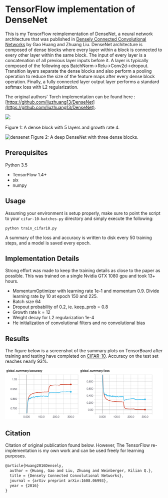 # TensorFlow implementation of DenseNet

This is my TensorFlow reimplementation of DenseNet, a neural network architecture that was published in [Densely Connected Convolutional Networks](http://arxiv.org/abs/1608.06993) by Gao Huang and Zhuang Liu.  DenseNet architecture is composed of dense blocks where every layer within a block is connected to every other layer within the same block.  The input of every layer is a concatenation of all previous layer inputs before it.  A layer is typically composed of the following ops BatchNorm->Relu->Conv2d->dropout.  Transition layers separate the dense blocks and also perform a pooling operation to reduce the size of the feature maps after every dense block operation.  Finally, a fully connected layer output layer performs a standard softmax loss with L2 regularization.

The original authors' Torch implementation can be found here : [https://github.com/liuzhuang13/DenseNet](https://github.com/liuzhuang13/DenseNet).

<img src="https://cloud.githubusercontent.com/assets/8370623/17981494/f838717a-6ad1-11e6-9391-f0906c80bc1d.jpg" width="480">

Figure 1: A dense block with 5 layers and growth rate 4. 

![densenet](https://cloud.githubusercontent.com/assets/8370623/17981496/fa648b32-6ad1-11e6-9625-02fdd72fdcd3.jpg)
Figure 2: A deep DenseNet with three dense blocks. 

## Prerequisites

Python 3.5

* TensorFlow 1.4+
* six
* numpy

## Usage

Assuming your environment is setup properly, make sure to point the script to your `cifar-10-batches-py` directory and simply execute the following:

```
python train_cifar10.py
```

A summary of the loss and accuracy is written to disk every 50 training steps, and a model is saved every epoch.

## Implementation Details

Strong effort was made to keep the training details as close to the paper as possible.  This was trained on a single Nvidia GTX 1080 gpu and took 13+ hours.

* MomentumOptimizer with learning rate 1e-1 and momentum 0.9.  Divide learning rate by 10 at epoch 150 and 225.
* Batch size 64
* Dropout probability of 0.2, ie. keep_prob = 0.8
* Growth rate k = 12
* Weight decay for L2 regularization 1e-4
* He initialization of convolutional filters and no convolutional bias

## Results

The figure below is a screenshot of the summary plots on TensorBoard after training and testing have completed on [CIFAR-10](https://www.cs.toronto.edu/~kriz/cifar.html).  Accuracy on the test set reaches nearly 93%.

![tensorboard summary](densenet_tensorboard_cifar10.png)

## Citation

Citation of original publication found below.  However, The TensorFlow re-implementation is my own work and can be used freely for learning purposes.  

```
@article{Huang2016Densely,
  author = {Huang, Gao and Liu, Zhuang and Weinberger, Kilian Q.},
  title = {Densely Connected Convolutional Networks},
  journal = {arXiv preprint arXiv:1608.06993},
  year = {2016}
}
```

